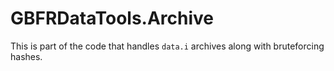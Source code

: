 # GBFRDataTools.Archive

This is part of the code that handles `data.i` archives along with bruteforcing hashes.
